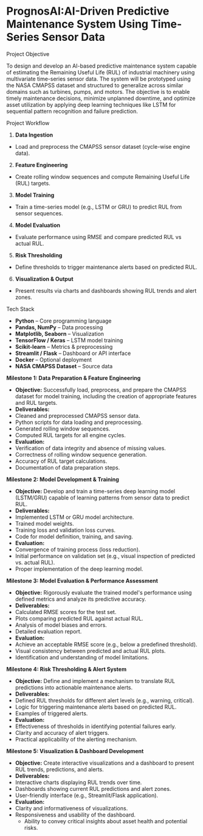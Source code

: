 # PrognosAI:AI-Driven Predictive Maintenance System Using Time-Series Sensor Data

Project Objective  

To design and develop an AI-based predictive maintenance system capable of estimating the Remaining Useful Life (RUL) of industrial machinery using multivariate time-series sensor data. The system will be prototyped using the NASA CMAPSS dataset and structured to generalize across similar domains such as turbines, pumps, and motors. The objective is to enable timely maintenance decisions, minimize unplanned downtime, and optimize asset utilization by applying deep learning techniques like LSTM for sequential pattern recognition and failure prediction.  

Project Workflow  

1. **Data Ingestion**  
- Load and preprocess the CMAPSS sensor dataset (cycle-wise engine data). 
2. **Feature Engineering**  
- Create rolling window sequences and compute Remaining Useful Life (RUL) targets.  
3. **Model Training**  
- Train a time-series model (e.g., LSTM or GRU) to predict RUL from sensor sequences.  
4. **Model Evaluation**  
- Evaluate performance using RMSE and compare predicted RUL vs actual RUL. 
5. **Risk Thresholding**  
- Define thresholds to trigger maintenance alerts based on predicted RUL. 
6. **Visualization & Output**  
- Present results via charts and dashboards showing RUL trends and alert zones.

Tech Stack  

- **Python** – Core programming language  
- **Pandas, NumPy** – Data processing  
- **Matplotlib, Seaborn** – Visualization  
- **TensorFlow / Keras** – LSTM model training  
- **Scikit-learn** – Metrics & preprocessing  
- **Streamlit / Flask** – Dashboard or API interface  
- **Docker** – Optional deployment  
- **NASA CMAPSS Dataset** – Source data  

**Milestone 1: Data Preparation & Feature Engineering**  

- **Objective:** Successfully load, preprocess, and prepare the CMAPSS dataset for model training, including the creation of appropriate features and RUL targets.  
- **Deliverables:**  
- Cleaned and preprocessed CMAPSS sensor data.  
- Python scripts for data loading and preprocessing.  
- Generated rolling window sequences.  
- Computed RUL targets for all engine cycles.  
- **Evaluation:**  
- Verification of data integrity and absence of missing values.  
- Correctness of rolling window sequence generation.  
- Accuracy of RUL target calculations.  
- Documentation of data preparation steps.

**Milestone 2: Model Development & Training**  

- **Objective:** Develop and train a time-series deep learning model (LSTM/GRU) capable of learning patterns from sensor data to predict RUL.  
- **Deliverables:**  
- Implemented LSTM or GRU model architecture.  
- Trained model weights.  
- Training loss and validation loss curves.  
- Code for model definition, training, and saving.  
- **Evaluation:**  
- Convergence of training process (loss reduction).  
- Initial performance on validation set (e.g., visual inspection of predicted vs. actual RUL).  
- Proper implementation of the deep learning model.  

**Milestone 3: Model Evaluation & Performance Assessment**  

- **Objective:** Rigorously evaluate the trained model's performance using defined metrics and analyze its predictive accuracy.  
- **Deliverables:**  
- Calculated RMSE scores for the test set.  
- Plots comparing predicted RUL against actual RUL.  
- Analysis of model biases and errors.  
- Detailed evaluation report.  
- **Evaluation:**  
- Achieve an acceptable RMSE score (e.g., below a predefined threshold). 
- Visual consistency between predicted and actual RUL plots.  
- Identification and understanding of model limitations.

**Milestone 4: Risk Thresholding & Alert System**  

- **Objective:** Define and implement a mechanism to translate RUL predictions into actionable maintenance alerts.  
- **Deliverables:**  
- Defined RUL thresholds for different alert levels (e.g., warning, critical). 
- Logic for triggering maintenance alerts based on predicted RUL.  
- Examples of triggered alerts.  
- **Evaluation:**  
- Effectiveness of thresholds in identifying potential failures early.  
- Clarity and accuracy of alert triggers.  
- Practical applicability of the alerting mechanism.  

**Milestone 5: Visualization & Dashboard Development**  

- **Objective:** Create interactive visualizations and a dashboard to present RUL trends, predictions, and alerts.  
- **Deliverables:**  
- Interactive charts displaying RUL trends over time. 
- Dashboards showing current RUL predictions and alert zones. 
- User-friendly interface (e.g., Streamlit/Flask application).  
- **Evaluation:**  
- Clarity and informativeness of visualizations.  
- Responsiveness and usability of the dashboard.  
  - Ability to convey critical insights about asset health and potential risks.

